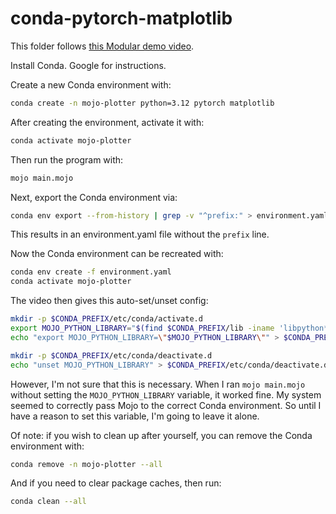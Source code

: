 # conda-pytorch-matplotlib

This folder follows
[this Modular demo video](https://www.youtube.com/watch?v=bmpjT0T4IDY).

Install Conda. Google for instructions.

Create a new Conda environment with:

```bash
conda create -n mojo-plotter python=3.12 pytorch matplotlib
```

After creating the environment, activate it with:

```bash
conda activate mojo-plotter
```

Then run the program with:

```bash
mojo main.mojo
```

Next, export the Conda environment via:

```bash
conda env export --from-history | grep -v "^prefix:" > environment.yaml
```

This results in an environment.yaml file without the `prefix` line.

Now the Conda environment can be recreated with:

```bash
conda env create -f environment.yaml
conda activate mojo-plotter
```

The video then gives this auto-set/unset config:

```bash
mkdir -p $CONDA_PREFIX/etc/conda/activate.d
export MOJO_PYTHON_LIBRARY="$(find $CONDA_PREFIX/lib -iname 'libpython*.[s,d]*' | sort -r | head -n 1)"
echo "export MOJO_PYTHON_LIBRARY=\"$MOJO_PYTHON_LIBRARY\"" > $CONDA_PREFIX/etc/conda/activate.d/export-mojo.sh

mkdir -p $CONDA_PREFIX/etc/conda/deactivate.d
echo "unset MOJO_PYTHON_LIBRARY" > $CONDA_PREFIX/etc/conda/deactivate.d/unset-mojo.sh
```

However, I'm not sure that this is necessary. When I ran `mojo main.mojo` without
setting the `MOJO_PYTHON_LIBRARY` variable, it worked fine. My system seemed to
correctly pass Mojo to the correct Conda environment. So until I have a reason
to set this variable, I'm going to leave it alone.

Of note: if you wish to clean up after yourself, you can remove the Conda
environment with:

```bash
conda remove -n mojo-plotter --all
```

And if you need to clear package caches, then run:

```bash
conda clean --all
```
